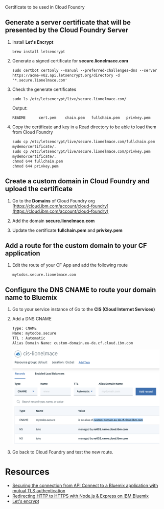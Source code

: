 Certificate to be used in Cloud Foundry

## Generate a server certificate that will be presented by the Cloud Foundry Server

1. Install **Let's Encrypt**
    ```
    brew install letsencrypt
    ```

1. Generate a signed certificate for **secure.lionelmace.com**
    ```
    sudo certbot certonly --manual --preferred-challenges=dns --server https://acme-v02.api.letsencrypt.org/directory -d '*.secure.lionelmace.com'
    ```

1. Check the generate certificates
    ```
    sudo ls /etc/letsencrypt/live/secure.lionelmace.com/
    ```
    Output:
    ```
    README		cert.pem	chain.pem	fullchain.pem	privkey.pem
    ```

1. Copy the certificate and key in a Read directory to be able to load them from Cloud Foundry
    ```
    sudo cp /etc/letsencrypt/live/secure.lionelmace.com/fullchain.pem mydemo/certificate/.
    sudo cp /etc/letsencrypt/live/secure.lionelmace.com/privkey.pem mydemo/certificate/.
    chmod 644 fullchain.pem
    chmod 644 privkey.pem
    ```

## Create a custom domain in Cloud Foundry and upload the certificate

1. Go to the **Domains** of Cloud Foundry org [https://cloud.ibm.com/account/cloud-foundry](https://cloud.ibm.com/account/cloud-foundry)

1. Add the domain **secure.lionelmace.com**

1. Update the certificate **fullchain.pem** and **privkey.pem**

## Add a route for the custom domain to your CF application

1. Edit the route of your CF App and add the following route
    ```
    mytodos.secure.lionelmace.com
    ```

## Configure the DNS CNAME to route your domain name to Bluemix

1. Go to your service instance of Go to the **CIS (Cloud Internet Services)**

1. Add a DNS CNAME
    ```
    Type: CNAME 
    Name: mytodos.secure
    TTL : Automatic
    Alias Domain Name: custom-domain.eu-de.cf.cloud.ibm.com
    ```

    ![](cis-custom-domain.png)

1. Go back to Cloud Foundry and test the new route.

# Resources
* [Securing the connection from API Connect to a Bluemix application with mutual TLS authentication](https://developer.ibm.com/apiconnect/2016/07/06/securing-apic-bm-app-mutual-tls/)
* [Redirecting HTTP to HTTPS with Node.js & Express on IBM Bluemix](https://www.tonyerwin.com/2014/09/redirecting-http-to-https-with-nodejs.html)
* [Let's encrypt](https://certbot.eff.org/lets-encrypt/osx-other)